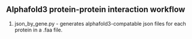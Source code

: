 ## Alphafold3 protein-protein interaction workflow

1. json_by_gene.py - generates alphafold3-compatable json files for each protein in a .faa file. 
